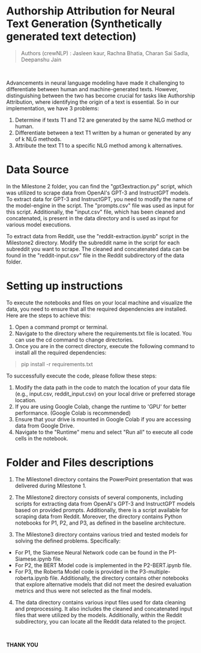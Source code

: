 # Authorship Attribution for Neural Text Generation (Synthetically generated text detection)

> Authors (crewNLP) :  Jasleen kaur, Rachna Bhatia, Charan Sai Sadla, Deepanshu Jain

<br>

Advancements in neural language modeling have made it challenging to differentiate between human and machine-generated texts. However, distinguishing between the two has become crucial for tasks like Authorship Attribution, where identifying the origin of a text is essential. So in our implementation, we have 3 problems:
1. Determine if texts T1 and T2 are generated by the same NLG method or human.
2. Differentiate between a text T1 written by a human or generated by any of k NLG methods.
3. Attribute the text T1 to a specific NLG method among k alternatives.

# Data Source

In the Milestone 2 folder, you can find the "gpt3extraction.py" script, which was utilized to scrape data from OpenAI's GPT-3 and InstructGPT models. To extract data for GPT-3 and InstructGPT, you need to modify the name of the model-engine in the script. The "prompts.csv" file was used as input for this script. Additionally, the "input.csv" file, which has been cleaned and concatenated, is present in the data directory and is used as input for various model executions.

To extract data from Reddit, use the "reddit-extraction.ipynb" script in the Milestone2 directory. Modify the subreddit name in the script for each subreddit you want to scrape. The cleaned and concatenated data can be found in the "reddit-input.csv" file in the Reddit subdirectory of the data folder.


# Setting up instructions

To execute the notebooks and files on your local machine and visualize the data, you need to ensure that all the required dependencies are installed. Here are the steps to achieve this:
1. Open a command prompt or terminal.
2. Navigate to the directory where the requirements.txt file is located. You can use the cd command to change directories.
3. Once you are in the correct directory, execute the following command to install all the required dependencies:

> pip install -r requirements.txt


To successfully execute the code, please follow these steps:
1. Modify the data path in the code to match the location of your data file (e.g., input.csv, reddit_input.csv) on your local drive or preferred storage location.
2. If you are using Google Colab, change the runtime to 'GPU' for better performance. (Google Colab is recommended)
3. Ensure that your drive is mounted in Google Colab if you are accessing data from Google Drive.
4. Navigate to the "Runtime" menu and select "Run all" to execute all code cells in the notebook.

# Folder and Files descriptions

1. The Milestone1 directory contains the PowerPoint presentation that was delivered during Milestone 1.

2. The Milestone2 directory consists of several components, including scripts for extracting data from OpenAI's GPT-3 and InstructGPT models based on provided prompts. Additionally, there is a script available for scraping data from Reddit. Moreover, the directory contains Python notebooks for P1, P2, and P3, as defined in the baseline architecture.

3. The Milestone3 directory contains various tried and tested models for solving the defined problems. Specifically:

- For P1, the Siamese Neural Network code can be found in the P1-Siamese.ipynb file.
- For P2, the BERT Model code is implemented in the P2-BERT.ipynb file.
- For P3, the Roberta Model code is provided in the P3-multiple-roberta.ipynb file. Additionally, the directory contains other notebooks that explore alternative models that did not meet the desired evaluation metrics and thus were not selected as the final models.

4. The data directory contains various input files used for data cleaning and preprocessing. It also includes the cleaned and concatenated input files that were utilized by the models. Additionally, within the Reddit subdirectory, you can locate all the Reddit data related to the project. 

<br>

**THANK YOU**
